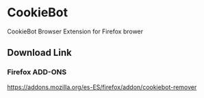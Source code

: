 # CookieBot
CookieBot Browser Extension for Firefox brower

## Download Link
### Firefox ADD-ONS

https://addons.mozilla.org/es-ES/firefox/addon/cookiebot-remover
